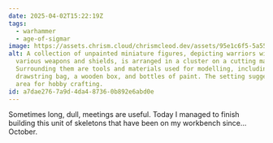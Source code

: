 ```yaml
---
date: 2025-04-02T15:22:19Z
tags:
  - warhammer
  - age-of-sigmar
image: https://assets.chrism.cloud/chrismcleod.dev/assets/95e1c6f5-5a55-4441-8831-e6fb790380f6.JPG
alt: A collection of unpainted miniature figures, depicting warriors with
  various weapons and shields, is arranged in a cluster on a cutting mat.
  Surrounding them are tools and materials used for modelling, including a black
  drawstring bag, a wooden box, and bottles of paint. The setting suggests an
  area for hobby crafting.
id: a7dae276-7a9d-4da4-8736-0b892e6abd0e
---
```


Sometimes long, dull, meetings are useful. Today I managed to finish building this unit of skeletons that have been on my workbench since… October.
